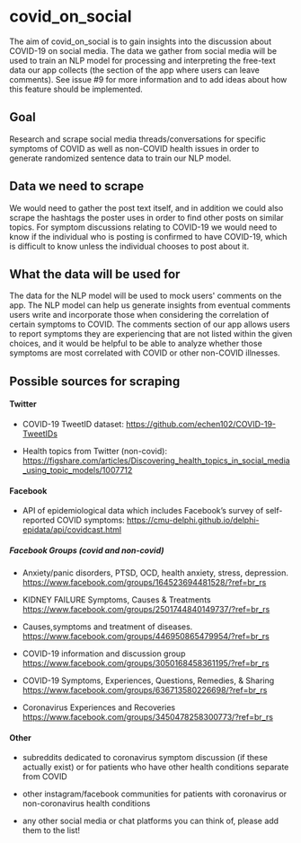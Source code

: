 # covid_on_social

The aim of covid_on_social is to gain insights into the discussion about COVID-19 on social media. The data we gather from social media will be used to train an NLP model for processing and interpreting the free-text data our app collects (the section of the app where users can leave comments). See issue #9 for more information and to add ideas about how this feature should be implemented.

## Goal
Research and scrape social media threads/conversations for specific symptoms of COVID as well as non-COVID health issues in order to generate randomized sentence data to train our NLP model. 

## Data we need to scrape
We would need to gather the post text itself, and in addition we could also scrape the hashtags the poster uses in order to find other posts on similar topics. For symptom discussions relating to COVID-19 we would need to know if the individual who is posting is confirmed to have COVID-19, which is difficult to know unless the individual chooses to post about it.

## What the data will be used for
The data for the NLP model will be used to mock users' comments on the app. The NLP model can help us generate insights from eventual comments users write and incorporate those when considering the correlation of certain symptoms to COVID. The comments section of our app allows users to report symptoms they are experiencing that are not listed within the given choices, and it would be helpful to be able to analyze whether those symptoms are most correlated with COVID or other non-COVID illnesses.

## Possible sources for scraping

#### Twitter

- COVID-19 TweetID dataset: https://github.com/echen102/COVID-19-TweetIDs

- Health topics from Twitter (non-covid): https://figshare.com/articles/Discovering_health_topics_in_social_media_using_topic_models/1007712

#### Facebook

- API of epidemiological data which includes Facebook’s survey of self-reported COVID symptoms: https://cmu-delphi.github.io/delphi-epidata/api/covidcast.html

##### Facebook Groups (covid and non-covid)

- Anxiety/panic disorders, PTSD, OCD, health anxiety, stress, depression. https://www.facebook.com/groups/164523694481528/?ref=br_rs

- KIDNEY FAILURE Symptoms, Causes & Treatments https://www.facebook.com/groups/2501744840149737/?ref=br_rs

- Causes,symptoms and treatment of diseases. https://www.facebook.com/groups/446950865479954/?ref=br_rs

- COVID-19 information and discussion group https://www.facebook.com/groups/3050168458361195/?ref=br_rs

- COVID-19 Symptoms, Experiences, Questions, Remedies, & Sharing https://www.facebook.com/groups/636713580226698/?ref=br_rs

- Coronavirus Experiences and Recoveries https://www.facebook.com/groups/3450478258300773/?ref=br_rs

#### Other

- subreddits dedicated to coronavirus symptom discussion (if these actually exist) or for patients who have other health conditions separate from COVID

- other instagram/facebook communities for patients with coronavirus or non-coronavirus health conditions

- any other social media or chat platforms you can think of, please add them to the list!
